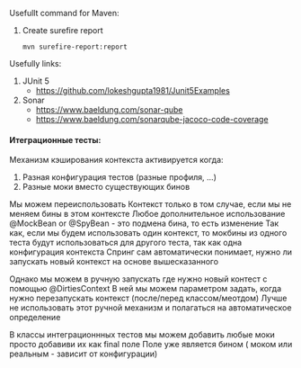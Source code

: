 Usefullt command for Maven:

1) Create surefire report

   `mvn surefire-report:report`

Usefully links:

1) JUnit 5
   * https://github.com/lokeshgupta1981/Junit5Examples
2) Sonar
   * https://www.baeldung.com/sonar-qube
   * https://www.baeldung.com/sonarqube-jacoco-code-coverage

#### Итеграционные тесты:

Механизм кэширования контекста активируется когда:

1) Разная конфигурация тестов (разные профиля, ...)
2) Разные моки вместо существующих бинов

Мы можем переиспользовать Контекст только в том случае, если мы не меняем бины в этом контексте Любое дополнительное
использование @MockBean or @SpyBean - это подмена бина, то есть изменение Так как, если мы будем использовать один
контекст, то мокбины из одного теста будут использоваться для другого теста, так как одна конфигурация контекста Спринг
сам автоматически понимает, нужно ли запускать новый контекст на основе вышесказанного

Однако мы можем в ручную запускать где нужно новый контест с помощью @DirtiesContext В ней мы можем параметром задать,
когда нужно перезапускать контекст (после/перед классом/меотдом)
Лучше не использовать этот ручной механизм и полагаться на автоматическое определение

В классы интеграционнных тестов мы можем добавить любые моки просто добавиви их как final поле Поле уже является бином (
моком или реальным - зависит от конфигурации)